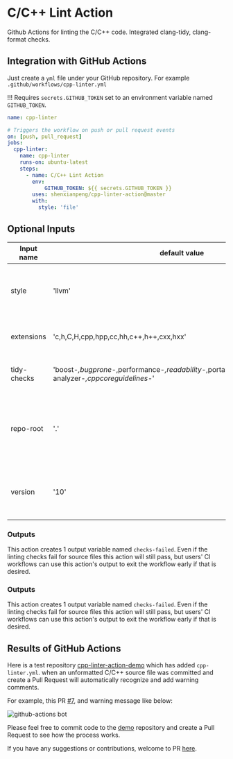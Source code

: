 # C/C++ Lint Action

Github Actions for linting the C/C++ code. Integrated clang-tidy, clang-format checks.

## Integration with GitHub Actions

Just create a `yml` file under your GitHub repository. For example `.github/workflows/cpp-linter.yml`

!!! Requires `secrets.GITHUB_TOKEN` set to an environment variable named `GITHUB_TOKEN`.

```yml
name: cpp-linter

# Triggers the workflow on push or pull request events
on: [push, pull_request]
jobs:
  cpp-linter:
    name: cpp-linter
    runs-on: ubuntu-latest
    steps:
      - name: C/C++ Lint Action
        env:
            GITHUB_TOKEN: ${{ secrets.GITHUB_TOKEN }}
        uses: shenxianpeng/cpp-linter-action@master
        with:
          style: 'file'
```
## Optional Inputs

| Input name | default value | Description |
|------------|---------------|-------------|
| style | 'llvm' | The style rules to use. Set this to 'file' to have clang-format use the closest relative .clang-format file. |
| extensions | 'c,h,C,H,cpp,hpp,cc,hh,c++,h++,cxx,hxx' | The file extensions to run the action against. This is a comma-separated string. |
| tidy-checks | 'boost-*,bugprone-*,performance-*,readability-*,portability-*,modernize-*,clang-analyzer-*,cppcoreguidelines-*' | A string of regex-like patterns specifying what checks clang-tidy will use.|
| repo-root | '.' | The relative path to the repository root directory. This path is relative to path designated by the runner's GITHUB_WORKSPACE environment variable. |
| version | '10' | The desired version of the clang tools to use. Accepted options are strings which can be 6.0, 7, 8, 9, 10, 11, 12. |

### Outputs

This action creates 1 output variable named `checks-failed`. Even if the linting checks fail for source files this action will still pass, but users' CI workflows can use this action's output to exit the workflow early if that is desired.

### Outputs

This action creates 1 output variable named `checks-failed`. Even if the linting checks fail for source files this action will still pass, but users' CI workflows can use this action's output to exit the workflow early if that is desired.
## Results of GitHub Actions

Here is a test repository [cpp-linter-action-demo](https://github.com/shenxianpeng/cpp-linter-action-demo) which has added `cpp-linter.yml`. when an unformatted C/C++ source file was committed and create a Pull Request will automatically recognize and add warning comments.

For example, this PR [#7](https://github.com/shenxianpeng/cpp-linter-action-demo/pull/7), and warning message like below:

![github-actions bot](https://github.com/shenxianpeng/cpp-linter-action-demo/blob/master/img/result.png?raw=true)

Please feel free to commit code to the [demo](https://github.com/shenxianpeng/cpp-linter-action-demo) repository and create a Pull Request to see how the process works.

If you have any suggestions or contributions, welcome to PR [here](https://github.com/shenxianpeng/cpp-linter-action).
